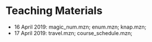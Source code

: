 # Teaching Materials


- 16 April 2019:  magic_num.mzn; enum.mzn; knap.mzn;
- 17 April 2019:  travel.mzn; course_schedule.mzn;